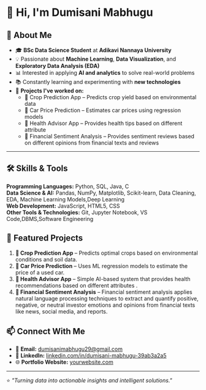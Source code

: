 # 👋 Hi, I'm Dumisani Mabhugu  

## 🎯 About Me  
- 🎓 **BSc Data Science Student** at **Adikavi Nannaya University**  
- 💡 Passionate about **Machine Learning**, **Data Visualization**, and **Exploratory Data Analysis (EDA)** 
- 📊 Interested in applying **AI and analytics** to solve real-world problems  
- 📚 Constantly learning and experimenting with **new technologies**  
- 🔭 **Projects I've worked on:**  
  - 🌾 Crop Prediction App – Predicts crop yield based on environmental data  
  - 🚗 Car Price Prediction – Estimates car prices using regression models  
  - 🏥 Health Advisor App – Provides health tips based on different attribute
  -  🏥 Financial Sentiment Analysis – Provides sentiment reviews based on different opinions from financial texts and reviews 


---

## 🛠 Skills & Tools  

**Programming Languages:** Python, SQL, Java, C  
**Data Science & AI:** Pandas, NumPy, Matplotlib, Scikit-learn, Data Cleaning, EDA, Machine Learning Models,Deep Learning  
**Web Development:** JavaScript, HTML5, CSS  
**Other Tools & Technologies:** Git, Jupyter Notebook, VS Code,DBMS,Software Engineering 


## 📌 Featured Projects  
1. **🌾 Crop Prediction App** – Predicts optimal crops based on environmental conditions and soil data.  
2. **🚗 Car Price Prediction** – Uses ML regression models to estimate the price of a used car.  
3. **🏥 Health Advisor App** – Simple AI-based system that provides health recommendations based on different attributes .
4. **🏥 Financial Sentiment Analysis** – Financial sentiment analysis applies natural language processing techniques to extract and quantify positive, negative, or neutral investor emotions and opinions from financial texts like news, social media, and reports.
   

## 📫 Connect With Me  
- 📧 **Email:** dumisanimabhugu29@gmail.com  
- 💼 **LinkedIn:** [linkedin.com/in/dumisani-mabhugu-39ab3a2a5](https://www.linkedin.com/in/dumisani-mabhugu-39ab3a2a5)  
- 🌐 **Portfolio Website:** [yourwebsite.com](#)  

---

⭐ *"Turning data into actionable insights and intelligent solutions."*  
